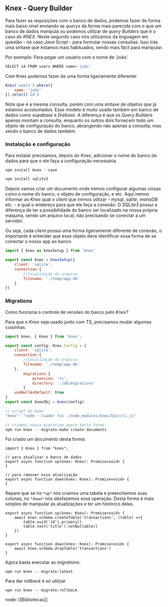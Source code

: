 ## Knex - Query Builder

Para fazer as requisições com o banco de dados, podemos fazer de forma mais baixo nível enviando as _querys_ da forma mais parecida com o que um banco de dados manipula ou podemos utilizar de _query Builders_ que é o caso do _KNEX_. Neste segundo caso nós utilizamos da linguagem em questão - no caso _Java Script_ - para formular nossas consultas. Isso trás uma sintaxe que estamos mais habituados, sendo mais fácil para manipular.

Por exemplo: Para pegar um usuário com o nome de ‘João’.

```jsx
SELECT id FROM users WHERE name='joão'
```

Com Knex podemos fazer de uma forma ligeiramente diferente:

```jsx
Knex('users').where({
	name: 'joão'
}).select('id')
```

Note que é a mesma consulta, porém com uma sintaxe de objetos que já estamos acostumados. Esse modelo é muito usado também em banco de dados como _supabase_ e _firebase_. A diferença é que os _Query Builders_ apenas montam a consulta, enquanto os outros dois fornecem todo um objeto de configuração do banco, abrangendo não apenas a consulta, mas sendo o banco de dados também.

### Instalação e configuração

Para instalar precisamos, depois do _Knex_, adicionar o nome do banco de dados para que o ele faça a configuração necessária.

```jsx
npm install knex --save
```

```jsx
npm install sqlite3
```

Depois vamos criar um documento onde iremos configurar algumas coisas como o nome do banco, o objeto de configuração, e etc. Aqui iremos informar ao _Knex_ qual o _client_ que iremos utilizar - _mysql_, _sqlite_, _mariaDB_ etc. - e qual o endereço para que ele faça a conexão. O _SQLite3_ possui a diferença de ter a possibilidade do banco ser localizado na nossa própria máquina, sendo um arquivo local, não precisando se conectar a um servidor.

Ou seja, cada _client_ possui uma forma ligeiramente diferente de conexão, o importante é entender que esse objeto deve identificar essa forma de se conectar o nosso app ao banco.

```jsx
import { knex as knexSetup } from 'knex'

export const knex = knexSetup({
	client: 'sqlite',
	connection:{
		//localização do arquivo
		filename: './temp/app.db'
	}
})
```

### Migrations

Como funciona o controle de versões do banco pelo _Knex?_

Para que o _Knex_ seja usado junto com TS, precisamos mudar algumas coisinhas.

```jsx
import knex, { Knex } from 'knex';

export const config: Knex.Config = {
    client: 'sqlite',
    connection:{
        //localização do arquivo
        filename: './temp/app.db'
    },
		migrations:{
			extension: 'ts',
			directory: './db/migrations'
		}
    useNullAsDefault: true
}
export const knexObj = knex(config)
```

```jsx
// script do knex
"knex": "node --loader tsx ./node_modules/knex/bin/cli.js"
```

```jsx
// criamos nossa migration agora desta forma
npm run knex -- migrate:make create-documents
```

Foi criado um documento desta forma:

```tsx
import { Knex } from "knex";

// para atualizar o banco de dados 
export async function up(knex: Knex): Promise<void> {
}

// para remover essa atualização
export async function down(knex: Knex): Promise<void> {
}
```

Repare que se no `*up*` nós criamos uma tabela e preenchemos suas colunas, no `*down*` nós desfazemos essa operação. Desta forma é mais simples de manipular as atualizações e ter um histórico delas.

```tsx
export async function up(knex: Knex): Promise<void> {
    await knex.schema.createTable('transactions', (table) =>{
        table.uuid('id').primary()
        table.text('title').notNullable()
    })
}

export async function down(knex: Knex): Promise<void> {
    await knex.schema.dropTable('transactions')
}
```

Agora basta executar as _migrations_:

```tsx
npm run knex -- migrate:latest
```

Para dar _rollback_ é só utilizar

```tsx
npm run knex -- migrate:rollback
```

node: [[Bibliotecas]]